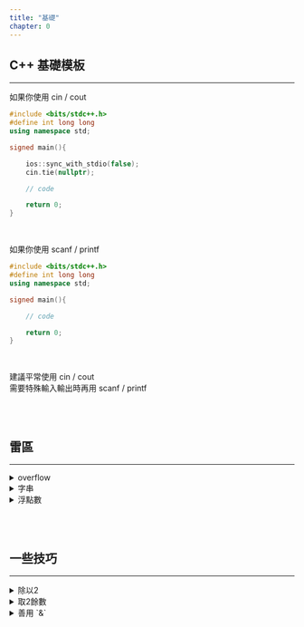 ```yaml
---
title: "基礎"
chapter: 0
---
```


## C++ 基礎模板

***

如果你使用 cin / cout

```cpp
#include <bits/stdc++.h>
#define int long long
using namespace std;

signed main(){

    ios::sync_with_stdio(false);
    cin.tie(nullptr);

    // code

    return 0;
}
```

<br>

如果你使用 scanf / printf

```cpp
#include <bits/stdc++.h>
#define int long long
using namespace std;

signed main(){

    // code

    return 0;
}
```

<br>

建議平常使用 cin / cout<br>
需要特殊輸入輸出時再用 scanf / printf<br>

<br><br>

## 雷區

***

<details>
<summary>overflow</summary>

由於已經 `#define int long long` 了<br>
比較不會有 overflow 的問題
</details>

<details>
<summary>字串</summary>

```cpp
// 這是錯的
string s = "ABC" + "DEF";
```

"ABC" 型別是 `const char[4]` ("ABC\0")<br>
`"ABC" + "DEF"` 就相當於 `const char* + const char*`<br>
肯定炸 (就算成功加出來也會 UB)

這時通常需要把其中一個轉成 `std::string`<br>
有 3 種轉換方式

```cpp
string s = "ABC"s + "DEF";
string s = (string)"ABC" + "DEF";
string s = string("ABC") + "DEF";
```

(字元+字串也同理)
</details>

<details>
<summary>浮點數</summary>

這是一個經典的例子

```cpp
double x = 0.1, y = 0.2;
bool eq = (x+y == 0.3);
if(eq) cout << "0.2+0.1 == 0.3";
else cout << "0.2+0.1 != 0.3";
```

輸出是 `0.2+0.1 != 0.3`

浮點數在電腦是以二進制近似值儲存的<br>
二進制也是會有無限循環小數，有誤差<br>
所以 `b` 會是 `false`

$0.2 + 0.1 = 0.30000000000000004$<br>
$0.3 = 0.29999999999999999$

```cpp
// 解決的方法是使用「容差」比較
// 避免直接使用 ==
double x = 0.1, y = 0.2;
bool eq = fabs(0.3 - (x+y)) < 1e-9;
```

相差 $< 10^{-9}$ 就將倆浮點數視為相等

```cpp
// 也可以封裝成函數
bool equal(double a, double b) {
    return fabs(a - b) < 1e-9;
}

// 然後 equal(x+y, 0.3);
```

建議浮點數用 `double`<br>
如果用 `float` 需要改 Epsilon = 1e-6<br>
(float 精度較低)

</details>

<br><br>

## 一些技巧

***

<details>
<summary>除以2</summary>

要記算 ÷2 時使用右移<br>
(例如找中點)

```cpp
// 慢
int m = (l+r)/2;

// 快
int m = (l+r)>>1;
```

×÷ 2 的倍數都可以用左右移
</details>

<details>
<summary>取2餘數</summary>

```cpp
// 慢
int r = x%2;

// 快
int r = x&1;
```

( `x&1` 只會保留二進制最後一位元就相當於 `x%2` )
</details>

<details>
<summary>善用 `&`</summary>

### 優化代碼速度

多使用 `&`，避免不必要的複製<br>

```cpp
for(int& num : nums){
    // ...
}
```

如果只讀取，不修改元素<br>
可以使用 `const&`

```cpp
for(const int& num : nums){
    // ...
}
```

<br>

### 簡化代碼

```cpp
vector<int> nums(10);
for(int& i : nums) cin >> i;

/*
否則你的 code 可能長成這樣
for(int i=0; i<nums.size(); i++){
    cin >> nums[i];
}
*/
```

</details>

